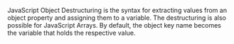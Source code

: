 JavaScript Object Destructuring is the syntax for extracting values from an object property and assigning them to a variable. The destructuring is also possible for JavaScript Arrays. By default, the object key name becomes the variable that holds the respective value.